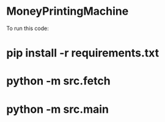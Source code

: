 # MoneyPrintingMachine

To run this code:

# pip install -r requirements.txt 
# python -m src.fetch
# python -m src.main   